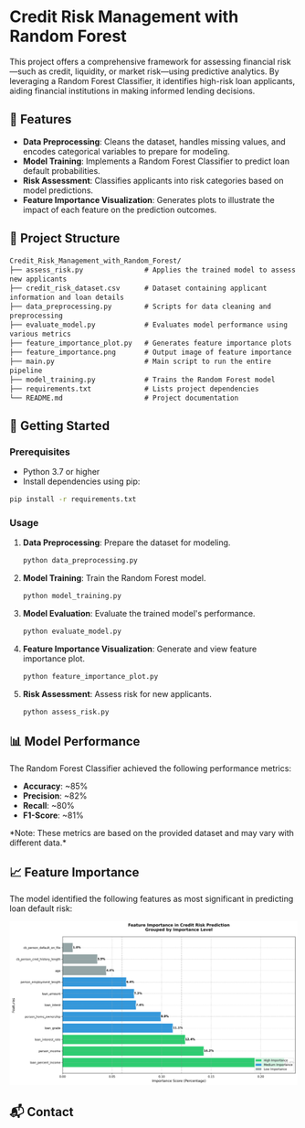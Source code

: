 # Credit Risk Management with Random Forest

This project offers a comprehensive framework for assessing financial risk—such as credit, liquidity, or market risk—using predictive analytics. By leveraging a Random Forest Classifier, it identifies high-risk loan applicants, aiding financial institutions in making informed lending decisions.

## 📌 Features

* **Data Preprocessing**: Cleans the dataset, handles missing values, and encodes categorical variables to prepare for modeling.
* **Model Training**: Implements a Random Forest Classifier to predict loan default probabilities.
* **Risk Assessment**: Classifies applicants into risk categories based on model predictions.
* **Feature Importance Visualization**: Generates plots to illustrate the impact of each feature on the prediction outcomes.

## 📁 Project Structure

```plaintext
Credit_Risk_Management_with_Random_Forest/
├── assess_risk.py               # Applies the trained model to assess new applicants
├── credit_risk_dataset.csv      # Dataset containing applicant information and loan details
├── data_preprocessing.py        # Scripts for data cleaning and preprocessing
├── evaluate_model.py            # Evaluates model performance using various metrics
├── feature_importance_plot.py   # Generates feature importance plots
├── feature_importance.png       # Output image of feature importance
├── main.py                      # Main script to run the entire pipeline
├── model_training.py            # Trains the Random Forest model
├── requirements.txt             # Lists project dependencies
└── README.md                    # Project documentation
```



## 🚀 Getting Started

### Prerequisites

* Python 3.7 or higher
* Install dependencies using pip:

```bash
pip install -r requirements.txt
```



### Usage

1. **Data Preprocessing**: Prepare the dataset for modeling.

   ```bash
   python data_preprocessing.py
   ```



2. **Model Training**: Train the Random Forest model.

   ```bash
   python model_training.py
   ```



3. **Model Evaluation**: Evaluate the trained model's performance.

   ```bash
   python evaluate_model.py
   ```



4. **Feature Importance Visualization**: Generate and view feature importance plot.

   ```bash
   python feature_importance_plot.py
   ```



5. **Risk Assessment**: Assess risk for new applicants.

   ```bash
   python assess_risk.py
   ```



## 📊 Model Performance

The Random Forest Classifier achieved the following performance metrics:

* **Accuracy**: \~85%
* **Precision**: \~82%
* **Recall**: \~80%
* **F1-Score**: \~81%

\*Note: These metrics are based on the provided dataset and may vary with different data.\*

## 📈 Feature Importance

The model identified the following features as most significant in predicting loan default risk:

<img src = 'feature_importance.png'> 
   
## 📬 Contact

<a href = 'linkedin.com/in/lakshyatangri/'>
